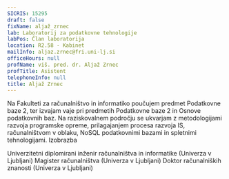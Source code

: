 ```yaml
---
SICRIS: 15295
draft: false
fixName: aljaž_zrnec
lab: Laboratorij za podatkovne tehnologije
labPos: Član laboratorija
location: R2.58 - Kabinet
mailInfo: aljaz.zrnec@fri.uni-lj.si
officeHours: null
profName: viš. pred. dr. Aljaž Zrnec
profTitle: Asistent
telephoneInfo: null
title: Aljaž Zrnec
---
```



Na Fakulteti za računalništvo in informatiko poučujem predmet Podatkovne baze 2, ter izvajam vaje pri predmetih Podatkovne baze 2 in Osnove podatkovnih baz.
Na raziskovalnem področju se ukvarjam z metodologijami razvoja programske opreme, prilagajanjem procesa razvoja IS, računalništvom v oblaku, NoSQL podatkovnimi bazami in spletnimi tehnologijami.
Izobrazba

Univerzitetni diplomirani inženir računalništva in informatike (Univerza v Ljubljani)
Magister računalništva (Univerza v Ljubljani)
Doktor računalniških znanosti (Univerza v Ljubljani)